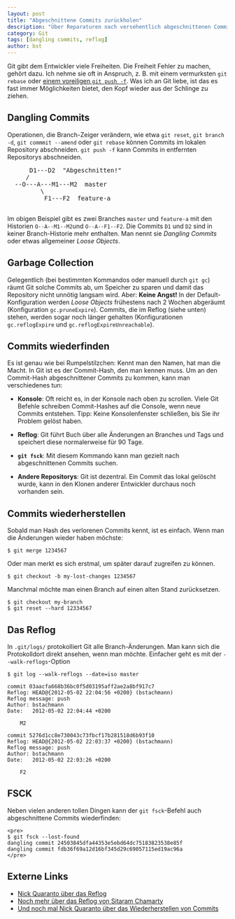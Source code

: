 ```yaml
---
layout: post
title: "Abgeschnittene Commits zurückholen"
description: "Über Reparaturen nach versehentlich abgeschnittenen Commits (Dangling Commits)"
category: Git
tags: [dangling commits, reflog]
author: bst
---
```


Git gibt dem Entwickler viele Freiheiten. Die Freiheit
Fehler zu machen, gehört dazu.
Ich nehme sie oft in Anspruch,
z. B. mit einem vermurksten `git rebase` oder
[einem voreiligen `git push -f`](../../../../2012/04/28/push-mit-force-in-git).
Was ich an Git liebe, ist das es fast immer Möglichkeiten bietet,
den Kopf wieder aus der Schlinge zu ziehen.

Dangling Commits
----------------

Operationen, die Branch-Zeiger verändern, wie etwa `git reset`, `git branch -d`,
`git commmit --amend` oder `git rebase` können Commits im lokalen
Repository abschneiden. `git push -f` kann Commits in entfernten Repositorys
abschneiden.

  <pre>
      D1---D2  "Abgeschnitten!"
     /
  --O---A---M1---M2  master  
         \
          F1---F2  feature-a
  </pre>

Im obigen Beispiel gibt es zwei Branches `master` und `feature-a`
mit den Historien `O--A--M1--M2`und `O--A--F1--F2`.
Die Commits `D1` und `D2` sind in keiner Branch-Historie mehr
enthalten. Man nennt sie *Dangling Commits* oder etwas allgemeiner
*Loose Objects*.

Garbage Collection
------------------

Gelegentlich (bei bestimmten Kommandos oder manuell durch `git gc`)
räumt Git solche Commits ab, um Speicher zu sparen und damit das Repository
nicht unnötig langsam wird. Aber: **Keine Angst!** In der Default-Konfiguration
werden *Loose Objects* frühestens nach 2 Wochen abgeräumt
(Konfiguration `gc.pruneExpire`). Commits, die im Reflog (siehe unten) stehen,
werden sogar noch länger gehalten (Konfigurationen `gc.reflogExpire` und
`gc.reflogExpireUnreachable`).

Commits wiederfinden
--------------------

Es ist genau wie bei Rumpelstilzchen: Kennt man den Namen, hat man
die Macht. In Git ist es der Commit-Hash, den man kennen muss.
Um an den Commit-Hash abgeschnittener Commits zu kommen, kann man
verschiedenes tun:

 * **Konsole**: Oft reicht es, in der Konsole nach oben zu scrollen.
   Viele Git Befehle schreiben Commit-Hashes auf die Console, wenn neue
   Commits entstehen. Tipp: Keine Konsolenfenster schließen, bis
   Sie ihr Problem gelöst haben.

 * **Reflog**: Git führt Buch über alle Änderungen an Branches und Tags und
   speichert diese normalerweise für 90 Tage.

 * **`git fsck`**: Mit diesem Kommando kann man gezielt nach abgeschnittenen
   Commits suchen.

 * **Andere Repositorys**: Git ist dezentral. Ein Commit das lokal
   gelöscht wurde, kann in den Klonen anderer Entwickler durchaus noch
   vorhanden sein.

Commits wiederherstellen
------------------------

Sobald man Hash des verlorenen Commits kennt, ist es einfach.
Wenn man die Änderungen wieder haben möchste:

	$ git merge 1234567

Oder man merkt es sich erstmal, um später darauf zugreifen zu können.

	$ git checkout -b my-lost-changes 1234567

Manchmal möchte man einen Branch auf einen alten Stand zurücksetzen.

	$ git checkout my-branch
	$ git reset --hard 12334567

Das Reflog
----------

In `.git/logs/` protokolliert Git alle Branch-Änderungen.
Man kann sich die Protokolldort direkt ansehen, wenn man möchte.
Einfacher geht es mit der `--walk-reflogs`-Option

	$ git log --walk-reflogs --date=iso master

	commit 03aacfa668b36bc0f5d03195aff2ae2a8bf917c7
	Reflog: HEAD@{2012-05-02 22:04:56 +0200} (bstachmann)
	Reflog message: push
	Author: bstachmann
	Date:   2012-05-02 22:04:44 +0200

	    M2

	commit 5276d1cc8e730043c73fbcf17b281518d6b93f10
	Reflog: HEAD@{2012-05-02 22:03:37 +0200} (bstachmann)
	Reflog message: push
	Author: bstachmann
	Date:   2012-05-02 22:03:26 +0200

	    F2


FSCK
----

Neben vielen anderen tollen Dingen kann der `git fsck`-Befehl auch
abgeschnittene Commits wiederfinden:

    <pre>
	$ git fsck --lost-found
	dangling commit 24503845dfa44353e5ebd64dc75183823538e85f
	dangling commit fdb36f69a12d16bf345d29c69057115ed19ac96a
    </pre>

Externe Links
-------------

 * [Nick Quaranto über das Reflog][1]
 * [Noch mehr über das Reflog von Sitaram Chamarty][2]
 * [Und noch mal Nick Quaranto über das Wiederherstellen von Commits][3]

  [1]: http://gitready.com/intermediate/2009/02/09/reflog-your-safety-net.html
  [2]: http://sitaramc.github.com/concepts/reflog.html
  [3]: http://de.gitready.com/advanced/2009/01/17/restoring-lost-commits.html
